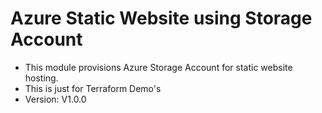 # Azure Static Website using Storage Account
- This module provisions Azure Storage Account for static website hosting.
- This is just for Terraform Demo's
- Version: V1.0.0


